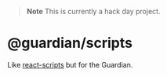 > **Note**
> This is currently a hack day project.

# @guardian/scripts

Like [react-scripts](https://www.npmjs.com/package/react-scripts) but for the Guardian.
